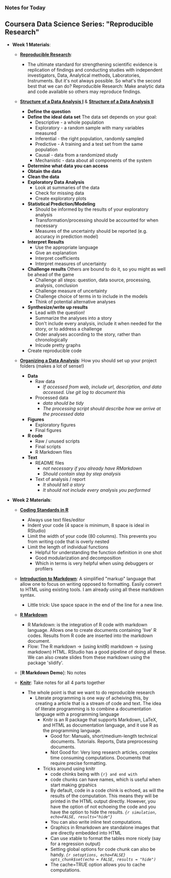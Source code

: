 ### Notes for Today

## Coursera Data Science Series: "Reproducible Research"

* **Week 1 Materials**:
	* [**Reproducible Research**](https://d396qusza40orc.cloudfront.net/repdata/slides/ReproResearch.pdf):
		* The ultimate standard for strengthening scientific evidence is replication of findings and conducting studies with independent investigators, Data, Analytical methods, Laboratories, Instruments. But it's not always possible. So what's the second best that we can do? Reproducible Research: Make analytic data and code available so others may reproduce findings.

	* [**Structure of a Data Analysis I**](https://d396qusza40orc.cloudfront.net/repdata/slides/structureOfADataAnalysis1.pdf) & [**Structure of a Data Analysis II**](https://d396qusza40orc.cloudfront.net/repdata/slides/structureOfADataAnalysis2.pdf)
		* **Define the question**
		* **Define the ideal data set**
			The data set depends on your goal:
			* Descriptive - a whole population
			* Exploratory - a random sample with many variables measured
			* Inferential - the right population, randomly sampled
			* Predictive - A training and a test set from the same population
			* Causal - data from a randomized study
			* Mechanistic - data about all components of the system 
		* **Determine what data you can access**
		* **Obtain the data**
		* **Clean the data**
		* **Exploratory Data Analysis**
			* Look at summaries of the data
			* Check for missing data
			* Create exploratory plots
		* **Statistical Prediction/Modeling**
			* Should be informed by the results of your exploratory analysis
			* Transformation/processing should be accounted for when necessary
			* Measures of the uncertainty should be reported (e.g. accuracy in prediction model)
		* **Interpret Results**
			* Use the appropriate language
			* Give an explanation
			* Interpret coefficients
			* Interpret measures of uncertainty
		* **Challenge results**
			Others are bound to do it, so you might as well be ahead of the game
			* Challenge all steps: question, data source, processing, analysis, conclusion
			* Challenge measure of uncertainty
			* Challenge choice of terms in to include in the models
			* Think of potential alternative analyses
		* **Synthesize/write up results**
			* Lead with the question!
			* Summarize the analyses into a story
			* Don't include every analysis, include it when needed for the story, or to address a challenge
			* Order analyses according to the story, rather than chronologically
			* Inlcude pretty graphs
		* Create reproducible code

	* [**Organizing a Data Analysis**](https://d396qusza40orc.cloudfront.net/repdata/slides/organizingADataAnalysis.pdf): How you should set up your project folders (makes a lot of sense!)
		* **Data**
			* Raw data 
				* _If accessed from web, include url, description, and data accessed. Use git log to document this_
			* Processed data
				* _data should be tidy_
				* _The processing script should describe how we arrive at the processed data_
		* **Figures**
			* Exploratory figures
			* Final figures
		* **R code**
			* Raw / unused scripts
			* Final scripts
			* R Markdown files
		* **Text**
			* README files
				* _not necessary if you already have RMarkdown_
				* _Should contain step by step analysis_
			* Text of analysis / report
				* _It should tell a story_
				* _It should not include every analysis you performed_

* **Week 2 Materials**:

	* [**Coding Standards in R**](https://d396qusza40orc.cloudfront.net/repdata/slides/CodingStandard.pdf)
		* Always use text files/editor
		* Indent your code (4 space is minimum, 8 space is ideal in RStudio)
		* Limit the width of your code (80 columns). This prevents you from writing code that is overly nested
		* Limit the length of individual functions
			* Helpful for understanding the function definition in one shot
			* Good modularization and decomposition
			* Which in terms is very helpful when using debuggers or profilers

	* [**Introduction to Markdown**](): A simplified "markup" language that allow one to focus on writing opposed to formatting. Easily convert to HTML using existing tools. I am already using all these markdown syntax. 
		* Little trick: Use space space in the end of the line for a new line. 
	
	* [**R Markdown**](https://d396qusza40orc.cloudfront.net/repdata/slides/RMarkdown.pdf) 
		* R Markdown: is the integration of R code with markdown language. Allows one to create documents containing 'live' R codes. Results from R code are inserted into the markdown document.
		* Flow: The R markdown -> (using knitR) markdown -> (using markdown) HTML. RStudio has a good pipeline of doing all these. We can also create slides from these markdown using the package 'slidify'.
	
	* [**R Markdown Demo**]: No notes
	
	* [**Knitr**](https://d396qusza40orc.cloudfront.net/repdata/slides/knitr.pdf): Take notes for all 4 parts together
		* The whole point is that we want to do reproducible research
			* Literate programming is one way of acheiving this, by creating a article that is a stream of code and text. The idea of literate programming is to combine a documentation language with a programming language
				* Knitr is an R package that supports Markdown, LaTeX, and HTML as documentation language, and it use R as the programming language.
					* Good for: Manuals, short/medium-length technical documents. Tutorials. Reports, Data preprocessing documents.
					* Not Good for: Very long research articles, complex time consuming computations. Documents that require precise formatting.
				* Tricks around using knitr
					* code chinks being with ```{r} and end with ```
					* code chunks can have names, which is useful when start making grpahics
					* By default, code in a code chink is echoed, as will the results of the computation. This means they will be printed in the HTML output directly. However, you have the option of not echoeing the code and you have the option to hide the results. _```{r simulation, echo=FALSE, results="hide"}```_
					* You can also write inline text computations.
					* Graphics in Rmarkdown are standalone images that are directly embedded into HTML
					* Can use xtable to format the tables more nicely (say for a regression output)
					* Setting global options for code chunk can also be handy. _```{r setoptions, echo=FALSE} opts_chunk$set(echo = FALSE, results = "hide")```_
					* The cache=TRUE option allows you to cache computations.